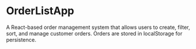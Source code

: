 # OrderListApp
A React-based order management system that allows users to create, filter, sort, and manage customer orders. Orders are stored in localStorage for persistence.
